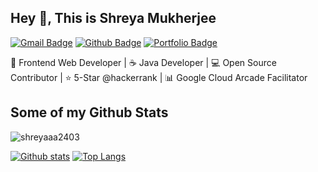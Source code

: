 ## Hey 👋, This is Shreya Mukherjee
[![Gmail Badge](https://img.shields.io/badge/-shreyam053@gmail.com-c14438?style=flat&logo=Gmail&logoColor=white&link=mailto:shreyam053@gmail.com)](mailto:shreyam053@gmail.com) 
 [![Github Badge](https://img.shields.io/badge/-shreyaaa2403-grey?style=flat&logo=github&logoColor=white&link=https://github.com/shreyaaa2403/)](https://www.github.com/shreyaaa2403/) [![Portfolio Badge](https://img.shields.io/badge/portfolio-web-blue?style=flat&link=https://shreya-mukherjee.netlify.app//)](https://shreya-mukherjee.netlify.app//) <p align='left'>🚀 Frontend Web Developer | ☕ Java Developer | 💻 Open Source Contributor | ⭐ 5-Star @hackerrank | 📊 Google Cloud Arcade Facilitator</p>
## Some of my Github Stats
<p align=left> <img src=https://komarev.com/ghpvc/?username=shreyaaa2403 alt=shreyaaa2403 /> </p>

[![Github stats](https://github-readme-stats.vercel.app/api?username=shreyaaa2403&show_icons=true&include_all_commits=true)](https://github.com/shreyaaa2403/github-readme-stats)
[![Top Langs](https://github-readme-stats.vercel.app/api/top-langs/?username=shreyaaa2403&layout=compact)](https://github.com/shreyaaa2403/github-readme-stats)
